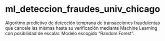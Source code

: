 # ml_deteccion_fraudes_univ_chicago
Algoritmo predictivo de detección temprana de transacciones fraudulentas que cancele las mismas hasta su verificación mediante Machine Learning con posibilidad de escalar. Modelo escogido “Random Forest”.
